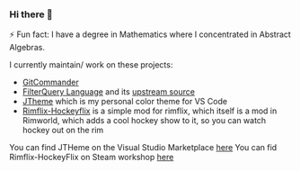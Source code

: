 ### Hi there 👋

 ⚡ Fun fact: I have a degree in Mathematics where I concentrated in Abstract Algebras.

I currently maintain/ work on these projects:
* [GitCommander](https://github.com/JamesLoyd/gitcommander)
* [FilterQuery Language](https://github.com/JamesLoyd/FQL) and its [upstream source](https://github.com/atgfr8/FQL)
* [JTheme](https://github.com/JamesLoyd/JTheme) which is my personal color theme for VS Code
* [Rimflix-Hockeyflix](https://github.com/JamesLoyd/RImflix-HockeyFlix) is a simple mod for rimflix, which itself is a mod in Rimworld, which adds a cool hockey show to it, so you can watch hockey out on the rim


You can find JTHeme on the Visual Studio Marketplace [here](https://marketplace.visualstudio.com/items?itemName=JamesLoyd.jtheme)
You can fid Rimflix-HockeyFlix on Steam workshop [here](https://steamcommunity.com/sharedfiles/filedetails/?id=2885073607)

<!--
**JamesLoyd/jamesloyd** is a ✨ _special_ ✨ repository because its `README.md` (this file) appears on your GitHub profile.

Here are some ideas to get you started:

- 🔭 I’m currently working on ...
- 🌱 I’m currently learning ...
- 👯 I’m looking to collaborate on ...
- 🤔 I’m looking for help with ...
- 💬 Ask me about ...
- 📫 How to reach me: ...
- 😄 Pronouns: ...
- ⚡ Fun fact: ...
-->
